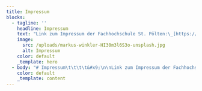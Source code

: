 ```yaml
---
title: Impressum
blocks:
  - tagline: ''
    headline: Impressum
    text: "Link zum Impressum der Fachhochschule St. Pölten:\_[https://www.fhstp.ac.at/de/impressum](https://www.fhstp.ac.at/de/impressum)\n"
    image:
      src: /uploads/markus-winkler-HI30m3l6S3o-unsplash.jpg
      alt: Impressum
    color: default
    _template: hero
  - body: "# Impressum\t\t\t\t&#x9;\n\nLink zum Impressum der Fachhochschule St. Pölten: [https://www.fhstp.ac.at/de/impressum](https://www.fhstp.ac.at/de/impressum)\n\n&#x9;\t\t\t\t&#x9;\n&#x9;\t\t&#x9;\n"
    color: default
    _template: content
---
```


